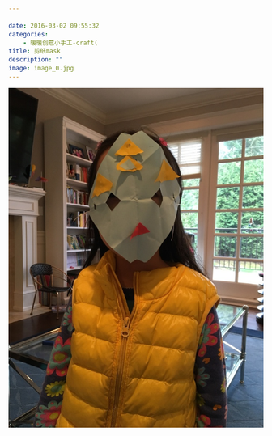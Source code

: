 ```yaml
---

date: 2016-03-02 09:55:32
categories:
    - 暖暖创意小手工-craft(
title: 剪纸mask
description: ""
image: image_0.jpg
---
```


![](image_0.jpg)